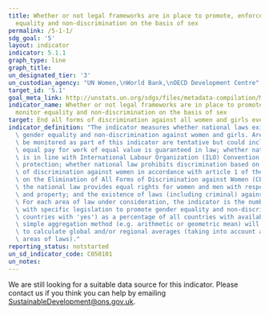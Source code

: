 ```yaml
---
title: Whether or not legal frameworks are in place to promote, enforce and monitor
  equality and non‑discrimination on the basis of sex
permalink: /5-1-1/
sdg_goal: '5'
layout: indicator
indicator: 5.1.1
graph_type: line
graph_title:
un_designated_tier: '3'
un_custodian_agency: "UN Women,\nWorld Bank,\nOECD Development Centre"
target_id: '5.1'
goal_meta_link: http://unstats.un.org/sdgs/files/metadata-compilation/Metadata-Goal-5.pdf
indicator_name: Whether or not legal frameworks are in place to promote, enforce and
  monitor equality and non‑discrimination on the basis of sex
target: End all forms of discrimination against all women and girls everywhere
indicator_definition: "The indicator measures whether national laws exist to promote\
  \ gender equality and non-discrimination against women and girls. Areas of law to\
  \ be monitored as part of this indicator are tentative but could include: whether\
  \ equal pay for work of equal value is guaranteed in law; whether national legislation\
  \ is in line with International Labour Organization (ILO) Convention 183 on maternity\
  \ protection; whether national law prohibits discrimination based on a definition\
  \ of discrimination against women in accordance with article 1 of the Convention\
  \ on the Elimination of All Forms of Discrimination against Women (CEDAW); whether\
  \ the national law provides equal rights for women and men with respect to inheritance\
  \ and property; and the existence of laws (including criminal) against sexual assault.\
  \ For each area of law under consideration, the indicator is the number of countries\
  \ with specific legislation to promote gender equality and non-discrimination (i.e.\
  \ countries with 'yes') as a percentage of all countries with available data. A\
  \ simple aggregation method (e.g. arithmetic or geometric mean) will then be used\
  \ to calculate global and/or regional averages (taking into account all of the different\
  \ areas of laws)."
reporting_status: notstarted
un_sd_indicator_code: C050101
un_notes:
---
```


We are still looking for a suitable data source for this indicator. Please contact us if you think you can help by emailing <a href="mailto:SustainableDevelopment@ons.gov.uk">SustainableDevelopment@ons.gov.uk</a>.


